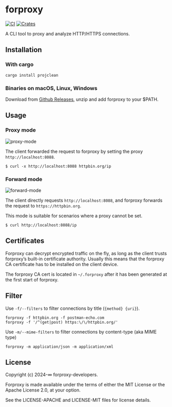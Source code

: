 # forproxy

[![CI](https://github.com/sigoden/forproxy/actions/workflows/ci.yaml/badge.svg)](https://github.com/sigoden/forproxy/actions/workflows/ci.yaml)
[![Crates](https://img.shields.io/crates/v/forproxy.svg)](https://crates.io/crates/forproxy)

A CLI tool to proxy and analyze HTTP/HTTPS connections.

## Installation

### With cargo

```
cargo install projclean
```

### Binaries on macOS, Linux, Windows

Download from [Github Releases](https://github.com/sigoden/forproxy/releases), unzip and add forproxy to your $PATH.

## Usage

### Proxy mode

![proxy-mode](https://github.com/sigoden/forproxy/assets/4012553/3649172b-5f8c-40ee-8600-d965eeecc924)


The client forwarded the request to forproxy by setting the proxy `http://localhost:8088`.

```
$ curl -x http://localhost:8088 httpbin.org/ip
```

### Forward mode

![forward-mode](https://github.com/sigoden/forproxy/assets/4012553/74e54b98-92fb-45bb-8d87-3f18e3596a00)

The client directly requests `http://localhost:8088`, and forproxy forwards the request to `https://httpbin.org`.

This mode is suitable for scenarios where a proxy cannot be set.

```
$ curl http://localhost:8088/ip
```

## Certificates

Forproxy can decrypt encrypted traffic on the fly, as long as the client trusts forproxy’s built-in certificate authority. Usually this means that the forproxy CA certificate has to be installed on the client device.

The forproxy CA cert is located in `~/.forproxy` after it has been generated at the first start of forproxy.

## Filter

Use `-f/--filters` to filter connections by title (`{method} {uri}`).

```
forproxy -f httpbin.org -f postman-echo.com
forproxy -f '/^(get|post) https:\/\/httpbin.org/'
```

Use `-m/--mime-filters` to filter connections by content-type (aka MIME type)

```
forproxy -m application/json -m application/xml
```

## License

Copyright (c) 2024-∞ forproxy-developers.

Forproxy is made available under the terms of either the MIT License or the Apache License 2.0, at your option.

See the LICENSE-APACHE and LICENSE-MIT files for license details.